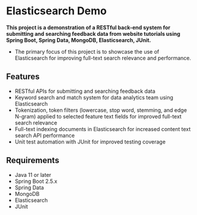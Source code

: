 # Elasticsearch Demo
**This project is a demonstration of a RESTful back-end system for submitting and searching feedback data from website tutorials using 
Spring Boot, Spring Data, MongoDB, Elasticsearch, JUnit.**

- The primary focus of this project is to showcase the use of Elasticsearch for improving full-text search relevance and performance.

## Features
- RESTful APIs for submitting and searching feedback data
- Keyword search and match system for data analytics team using Elasticsearch
- Tokenization, token filters (lowercase, stop word, stemming, and edge N-gram) applied to selected feature text fields for improved full-text search relevance
- Full-text indexing documents in Elasticsearch for increased content text search API performance
- Unit test automation with JUnit for improved testing coverage


## Requirements
- Java 11 or later
- Spring Boot 2.5.x
- Spring Data
- MongoDB
- Elasticsearch
- JUnit
